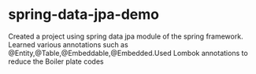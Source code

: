 # spring-data-jpa-demo
Created a project using spring data jpa module of the spring framework. Learned various annotations such as @Entity,@Table,@Embeddable,@Embedded.Used Lombok annotations to reduce the Boiler plate codes
